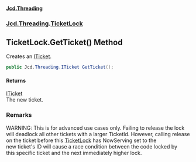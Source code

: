 #### [Jcd.Threading](index.md 'index')
### [Jcd.Threading](Jcd.Threading.md 'Jcd.Threading').[TicketLock](Jcd.Threading.TicketLock.md 'Jcd.Threading.TicketLock')

## TicketLock.GetTicket() Method

Creates an [ITicket](Jcd.Threading.ITicket.md 'Jcd.Threading.ITicket').

```csharp
public Jcd.Threading.ITicket GetTicket();
```

#### Returns
[ITicket](Jcd.Threading.ITicket.md 'Jcd.Threading.ITicket')  
The new ticket.

### Remarks
WARNING: This is for advanced use cases only. Failing to release the lock  
will deadlock all other tickets with a larger TicketId. However, calling release  
on the ticket before this [TicketLock](Jcd.Threading.TicketLock.md 'Jcd.Threading.TicketLock') has NowServing set to the  
new ticket's ID will cause a race condition between the code locked by  
this specific ticket and the next immediately higher lock.
